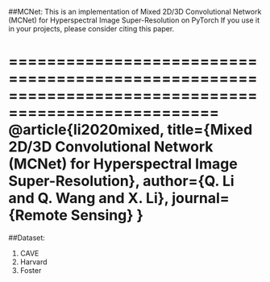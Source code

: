  ##MCNet: This is an implementation of  Mixed  2D/3D Convolutional Network (MCNet) for Hyperspectral Image Super-Resolution on PyTorch
 If you use it in your projects, please consider citing this paper.
 
 ====================================================================================================
 @article{li2020mixed,
	title={Mixed  2D/3D Convolutional Network (MCNet) for Hyperspectral Image Super-Resolution},
	author={Q. Li  and Q. Wang and X. Li},
	journal={Remote Sensing}
  }
=====================================================================================================

##Dataset: 
1) CAVE
2) Harvard
3) Foster
